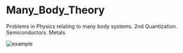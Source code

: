 # Many_Body_Theory
Problems in Physics relating to many body systems. 2nd Quantization. Semiconductors. Metals

![example](https://github.com/dcthecook/Many_Body_Theory/assets/66822931/d9f720d7-abb2-4b44-9476-8d30e7a43088)
